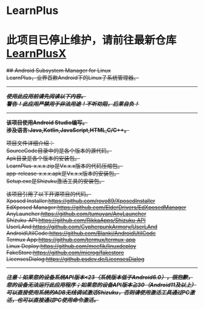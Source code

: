# LearnPlus
# 此项目已停止维护，请前往最新仓库[LearnPlusX]()
~~## Android Subsystem Manager for Linux~~  
~~LearnPlus，业界首款Android下的Linux子系统管理器。~~  
****************************************************************************  
~~***使用此应用前请先阅读以下内容。***~~  
~~***警告！此应用严禁用于非法用途！不听劝阻，后果自负！***~~  
****************************************************************************  
~~**该项目使用Android Studio编写。**~~  
~~**涉及语言:Java,Kotlin,JavaScript,HTML,C/C++。**~~  

~~项目文件详细介绍：~~  
~~SourceCode目录中的是各个版本的源代码。~~  
~~Apk目录是各个版本的安装包。~~  
~~LearnPlus-x.x.x.zip是Vx.x.x版本的代码压缩包。~~  
~~app-release-x.x.x.apk是Vx.x.x版本的安装包。~~  
~~Setup.exe是Shizuku激活工具的安装包。~~  

~~该项目引用了以下开源项目的代码。~~  
~~Xposed Installer:https://github.com/rovo89/XposedInstaller~~  
~~EdXposed Manager:https://github.com/ElderDrivers/EdXposedManager~~   
~~AnyLauncher:https://github.com/tumuyan/AnyLauncher~~  
~~Shizuku-API:https://github.com/RikkaApps/Shizuku-API~~  
~~UserLAnd:https://github.com/CypherpunkArmory/UserLAnd~~  
~~AndroidUtilCode:https://github.com/Blankj/AndroidUtilCode~~  
~~Termux App:https://github.com/termux/termux-app~~  
~~Linux Deploy:https://github.com/meefik/linuxdeploy~~  
~~FakeStore:https://github.com/microg/fakestore~~  
~~LicensesDialog:https://github.psdev.de/LicensesDialog~~  
**************************************************************************** 
~~***注意：如果您的设备系统API版本<23（系统版本低于Android6.0），很抱歉，您的设备无法运行此应用程序；如果您的设备API版本≧30（Android11及以上）可以直接使用系统的ADB无线调试激活Shizuku，否则请使用激活工具通过PC激活，也可以直接通过PC使用命令激活。***~~  
